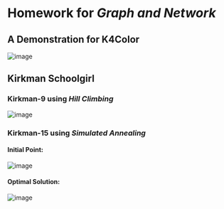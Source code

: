 # Homework for *Graph and Network*
## A Demonstration for K4Color
![image](https://github.com/LinglanZhao/Graph-and-Network/blob/master/Results/K4Color.gif)

## Kirkman Schoolgirl
### Kirkman-9 using *Hill Climbing*
![image](https://github.com/LinglanZhao/Graph-and-Network/blob/master/Results/Kirkman9.png)
### Kirkman-15 using *Simulated Annealing*
#### Initial Point:
![image](https://github.com/LinglanZhao/Graph-and-Network/blob/master/Results/Kirkman15(1).png)
#### Optimal Solution:
![image](https://github.com/LinglanZhao/Graph-and-Network/blob/master/Results/Kirkman15(2).png)
